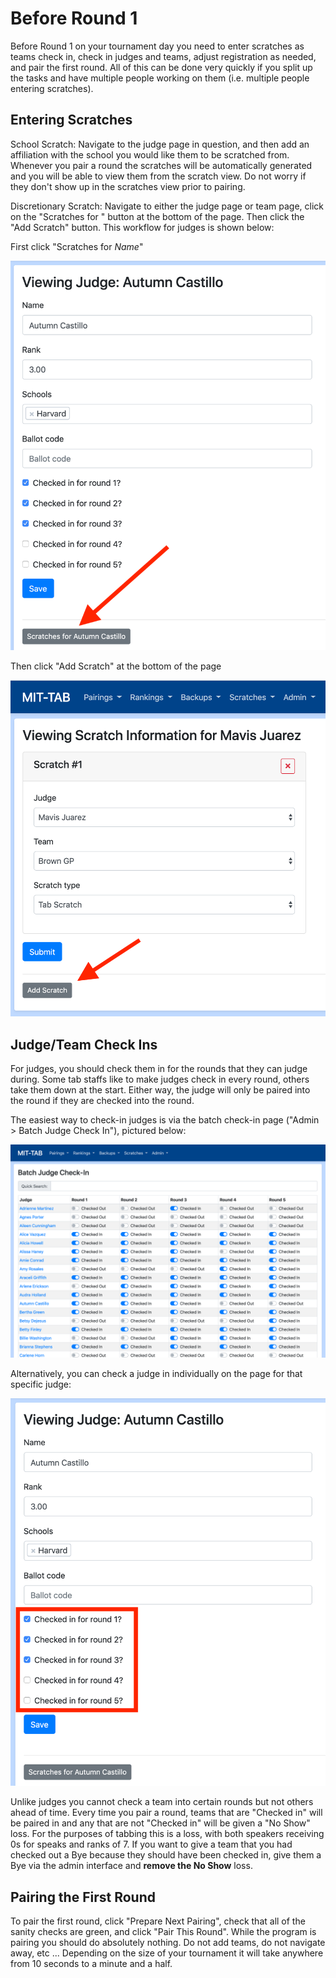 Before Round 1
==============

Before Round 1 on your tournament day you need to enter scratches as teams
check in, check in judges and teams, adjust registration as needed, and pair the
first round.  All of this can be done very quickly if you split up the tasks and
have multiple people working on them (i.e. multiple people entering scratches).

Entering Scratches
------------------

School Scratch: Navigate to the judge page in question, and then add an
affiliation with the school you would like them to be scratched from.
Whenever you pair a round the scratches will be automatically generated and you
will be able to view them from the scratch view. Do not worry if they don't
show up in the scratches view prior to pairing.

Discretionary Scratch: Navigate to either the judge page or team page,
click on the "Scratches for <Name>" button at the bottom of the page.
Then click the "Add Scratch" button.  This workflow for judges is shown below:

First click "Scratches for _Name_"

![](img/judge_view_scratches.png)

Then click "Add Scratch" at the bottom of the page

![](img/judge_add_scratch.png)

Judge/Team Check Ins
--------------------

For judges, you should check them in for the rounds that they can judge during.
Some tab staffs like to make judges check in every round, others take them down
at the start.  Either way, the judge will only be paired into the round if they
are checked into the round.

The easiest way to check-in judges is via the batch check-in page ("Admin >
Batch Judge Check In"), pictured below:

![](img/judge_batch_checkin.png)

Alternatively, you can check a judge in individually on the page for that
specific judge:

![](img/judge_view_checkins.png)

Unlike judges you cannot check a team into certain rounds but not others ahead
of time. Every time you pair a round, teams that are "Checked in" will be paired
in and any that are not "Checked in" will be given a "No Show" loss. For the
purposes of tabbing this is a loss, with both speakers receiving 0s for speaks
and ranks of 7.  If you want to give a team that you had checked out a Bye
because they should have been checked in, give them a Bye via the admin
interface and **remove the No Show** loss.

Pairing the First Round
-----------------------

To pair the first round, click "Prepare Next Pairing", check that all of the
sanity checks are green, and click "Pair This Round".  While the program is
pairing you should do absolutely nothing.  Do not add teams, do not navigate
away, etc ... Depending on the size of your tournament it will take anywhere
from 10 seconds to a minute and a half.
